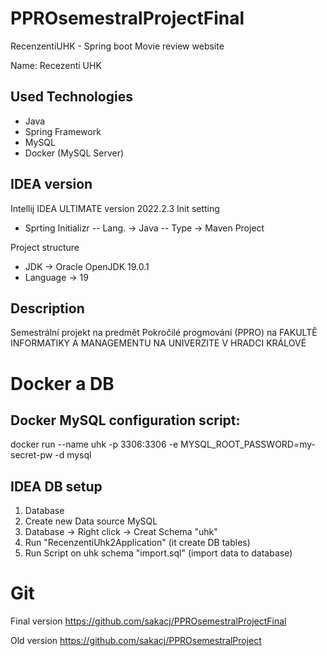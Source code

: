 # PPROsemestralProjectFinal
RecenzentiUHK - Spring boot Movie review website

Name: Recezenti UHK

## Used Technologies
- Java
- Spring Framework
- MySQL
- Docker (MySQL Server)

## IDEA version
Intellij IDEA ULTIMATE version 2022.2.3
Init setting
- Sprting Initializr
  -- Lang. -> Java
  -- Type -> Maven Project

Project structure
- JDK -> Oracle OpenJDK 19.0.1
- Language -> 19

## Description
Semestrální projekt na predmět Pokročilé progmování (PPRO) na FAKULTĚ INFORMATIKY A MANAGEMENTU NA UNIVERZITE V HRADCI KRÁLOVÉ


# Docker a DB

## Docker MySQL configuration script:

docker run --name uhk -p 3306:3306 -e MYSQL_ROOT_PASSWORD=my-secret-pw -d mysql

## IDEA DB setup
1. Database
2. Create new Data source MySQL
3. Database -> Right click -> Creat Schema "uhk"
4. Run "RecenzentiUhk2Application" (it create DB tables)
5. Run Script on uhk schema "import.sql" (import data to database)


# Git
Final version
https://github.com/sakacj/PPROsemestralProjectFinal

Old version
https://github.com/sakacj/PPROsemestralProject
